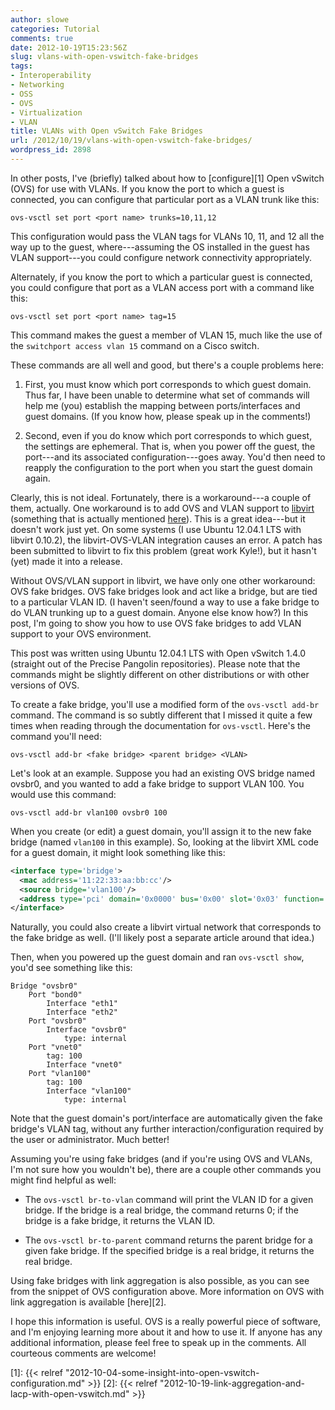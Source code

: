 ```yaml
---
author: slowe
categories: Tutorial
comments: true
date: 2012-10-19T15:23:56Z
slug: vlans-with-open-vswitch-fake-bridges
tags:
- Interoperability
- Networking
- OSS
- OVS
- Virtualization
- VLAN
title: VLANs with Open vSwitch Fake Bridges
url: /2012/10/19/vlans-with-open-vswitch-fake-bridges/
wordpress_id: 2898
---
```


In other posts, I've (briefly) talked about how to [configure][1] Open vSwitch (OVS) for use with VLANs. If you know the port to which a guest is connected, you can configure that particular port as a VLAN trunk like this:

    ovs-vsctl set port <port name> trunks=10,11,12

This configuration would pass the VLAN tags for VLANs 10, 11, and 12 all the way up to the guest, where---assuming the OS installed in the guest has VLAN support---you could configure network connectivity appropriately.

Alternately, if you know the port to which a particular guest is connected, you could configure that port as a VLAN access port with a command like this:

    ovs-vsctl set port <port name> tag=15

This command makes the guest a member of VLAN 15, much like the use of the `switchport access vlan 15` command on a Cisco switch.

These commands are all well and good, but there's a couple problems here:

1. First, you must know which port corresponds to which guest domain. Thus far, I have been unable to determine what set of commands will help me (you) establish the mapping between ports/interfaces and guest domains. (If you know how, please speak up in the comments!)

2. Second, even if you do know which port corresponds to which guest, the settings are ephemeral. That is, when you power off the guest, the port---and its associated configuration---goes away. You'd then need to reapply the configuration to the port when you start the guest domain again.

Clearly, this is not ideal. Fortunately, there is a workaround---a couple of them, actually. One workaround is to add OVS and VLAN support to [libvirt](http://libvirt.org) (something that is actually mentioned [here](http://www.siliconloons.com/?p=305)). This is a great idea---but it doesn't work just yet. On some systems (I use Ubuntu 12.04.1 LTS with libvirt 0.10.2), the libvirt-OVS-VLAN integration causes an error. A patch has been submitted to libvirt to fix this problem (great work Kyle!), but it hasn't (yet) made it into a release.

Without OVS/VLAN support in libvirt, we have only one other workaround: OVS fake bridges. OVS fake bridges look and act like a bridge, but are tied to a particular VLAN ID. (I haven't seen/found a way to use a fake bridge to do VLAN trunking up to a guest domain. Anyone else know how?) In this post, I'm going to show you how to use OVS fake bridges to add VLAN support to your OVS environment.

This post was written using Ubuntu 12.04.1 LTS with Open vSwitch 1.4.0 (straight out of the Precise Pangolin repositories). Please note that the commands might be slightly different on other distributions or with other versions of OVS.

To create a fake bridge, you'll use a modified form of the `ovs-vsctl add-br` command. The command is so subtly different that I missed it quite a few times when reading through the documentation for `ovs-vsctl`. Here's the command you'll need:

    ovs-vsctl add-br <fake bridge> <parent bridge> <VLAN>

Let's look at an example. Suppose you had an existing OVS bridge named ovsbr0, and you wanted to add a fake bridge to support VLAN 100. You would use this command:

    ovs-vsctl add-br vlan100 ovsbr0 100

When you create (or edit) a guest domain, you'll assign it to the new fake bridge (named `vlan100` in this example). So, looking at the libvirt XML code for a guest domain, it might look something like this:

```xml
<interface type='bridge'>
  <mac address='11:22:33:aa:bb:cc'/>
  <source bridge='vlan100'/>
  <address type='pci' domain='0x0000' bus='0x00' slot='0x03' function='0x0'/>
</interface>
```

Naturally, you could also create a libvirt virtual network that corresponds to the fake bridge as well. (I'll likely post a separate article around that idea.)

Then, when you powered up the guest domain and ran `ovs-vsctl show`, you'd see something like this:

    Bridge "ovsbr0"
        Port "bond0"
            Interface "eth1"
            Interface "eth2"
        Port "ovsbr0"
            Interface "ovsbr0"
                type: internal
        Port "vnet0"
            tag: 100
            Interface "vnet0"
        Port "vlan100"
            tag: 100
            Interface "vlan100"
                type: internal

Note that the guest domain's port/interface are automatically given the fake bridge's VLAN tag, without any further interaction/configuration required by the user or administrator. Much better!

Assuming you're using fake bridges (and if you're using OVS and VLANs, I'm not sure how you wouldn't be), there are a couple other commands you might find helpful as well:

* The `ovs-vsctl br-to-vlan` command will print the VLAN ID for a given bridge. If the bridge is a real bridge, the command returns 0; if the bridge is a fake bridge, it returns the VLAN ID.

* The `ovs-vsctl br-to-parent` command returns the parent bridge for a given fake bridge. If the specified bridge is a real bridge, it returns the real bridge.

Using fake bridges with link aggregation is also possible, as you can see from the snippet of OVS configuration above. More information on OVS with link aggregation is available [here][2].

I hope this information is useful. OVS is a really powerful piece of software, and I'm enjoying learning more about it and how to use it. If anyone has any additional information, please feel free to speak up in the comments. All courteous comments are welcome!

[1]: {{< relref "2012-10-04-some-insight-into-open-vswitch-configuration.md" >}}
[2]: {{< relref "2012-10-19-link-aggregation-and-lacp-with-open-vswitch.md" >}}
